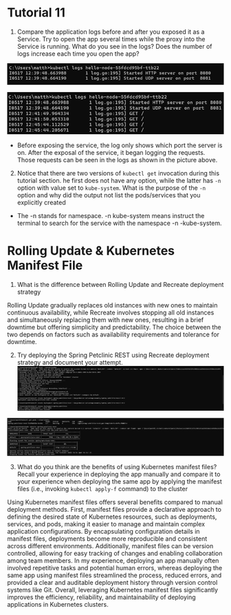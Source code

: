 # Tutorial 11

1. Compare the application logs before and after you exposed it as a Service.
Try to open the app several times while the proxy into the Service is running.
What do you see in the logs? Does the number of logs increase each time you open the app?

![alt text](log-before.png)

![alt text](log-after.png)

- Before exposing the service, the log only shows which port the server is on. After the exposal of the service, it began logging the requests. Those requests can be seen in the logs as shown in the picture above.

2. Notice that there are two versions of `kubectl get` invocation during this tutorial section. he first does not have any option, while the latter has `-n` option with value set to
 `kube-system`.
 What is the purpose of the `-n` option and why did the output not list the pods/services that you
 explicitly created

- The -n stands for namespace. -n kube-system means instruct the terminal to search for the service with the namespace -n -kube-system.

# Rolling Update & Kubernetes Manifest File

1. What is the difference between Rolling Update and Recreate deployment strategy

Rolling Update gradually replaces old instances with new ones to maintain continuous availability, while Recreate involves stopping all old instances and simultaneously replacing them with new ones, resulting in a brief downtime but offering simplicity and predictability. The choice between the two depends on factors such as availability requirements and tolerance for downtime.

2. Try deploying the Spring Petclinic REST using Recreate deployment strategy and document
 your attempt.
![alt text](image.png)

![alt text](image-1.png)

3. What do you think are the benefits of using Kubernetes manifest files? Recall your experience
 in deploying the app manually and compare it to your experience when deploying the same app
 by applying the manifest files (i.e., invoking `kubectl apply-f` command) to the cluster

Using Kubernetes manifest files offers several benefits compared to manual deployment methods. First, manifest files provide a declarative approach to defining the desired state of Kubernetes resources, such as deployments, services, and pods, making it easier to manage and maintain complex application configurations. By encapsulating configuration details in manifest files, deployments become more reproducible and consistent across different environments. Additionally, manifest files can be version controlled, allowing for easy tracking of changes and enabling collaboration among team members. In my experience, deploying an app manually often involved repetitive tasks and potential human errors, whereas deploying the same app using manifest files streamlined the process, reduced errors, and provided a clear and auditable deployment history through version control systems like Git. Overall, leveraging Kubernetes manifest files significantly improves the efficiency, reliability, and maintainability of deploying applications in Kubernetes clusters.

